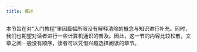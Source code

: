 ```yaml
---
title: 概述
---
```


本节旨在对“入门教程”里因篇幅所限没有解释清除的概念与知识进行补充。同时，我们也期望对读者进行一些计算机通识的普及。因此，这一节的内容比较松散，文章之间一般没有顺序，读者可以凭借兴趣选择阅读的章节。